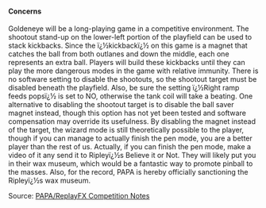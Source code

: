 #### Concerns
            
Goldeneye will be a long-playing game in a competitive environment. The shootout stand-up on the lower-left portion of the playfield can be used to stack kickbacks. Since the ï¿½kickbackï¿½ on this game is a magnet that catches the ball from both outlanes and down the middle, each one represents an extra ball. Players will build these kickbacks until they can play the more dangerous modes in the game with relative immunity. There is no software setting to disable the shootouts, so the shootout target must be disabled beneath the playfield. Also, be sure the setting ï¿½Right ramp feeds popsï¿½ is set to NO, otherwise the tank coil will take a beating. One alternative to disabling the shootout target is to disable the ball saver magnet instead, though this option has not yet been tested and software compensation may override its usefulness. By disabling the magnet instead of the target, the wizard mode is still theoretically possible to the player, though if you can manage to actually finish the pen mode, you are a better player than the rest of us. Actually, if you can finish the pen mode, make a video of it any send it to Ripleyï¿½s Believe it or Not. They will likely put you in their wax museum, which would be a fantastic way to promote pinball to the masses. Also, for the record, PAPA is hereby officially sanctioning the Ripleyï¿½s wax museum.

Source: [PAPA/ReplayFX Competition Notes](https://replayfoundation.org/papa/learning-center/director-guide/game-notes/#GameNotes)
